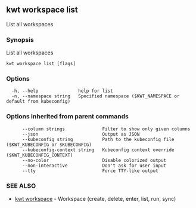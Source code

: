 ## kwt workspace list

List all workspaces

### Synopsis

List all workspaces

```
kwt workspace list [flags]
```

### Options

```
  -h, --help               help for list
  -n, --namespace string   Specified namespace ($KWT_NAMESPACE or default from kubeconfig)
```

### Options inherited from parent commands

```
      --column strings              Filter to show only given columns
      --json                        Output as JSON
      --kubeconfig string           Path to the kubeconfig file ($KWT_KUBECONFIG or $KUBECONFIG)
      --kubeconfig-context string   Kubeconfig context override ($KWT_KUBECONFIG_CONTEXT)
      --no-color                    Disable colorized output
      --non-interactive             Don't ask for user input
      --tty                         Force TTY-like output
```

### SEE ALSO

* [kwt workspace](kwt_workspace.md)	 - Workspace (create, delete, enter, list, run, sync)

